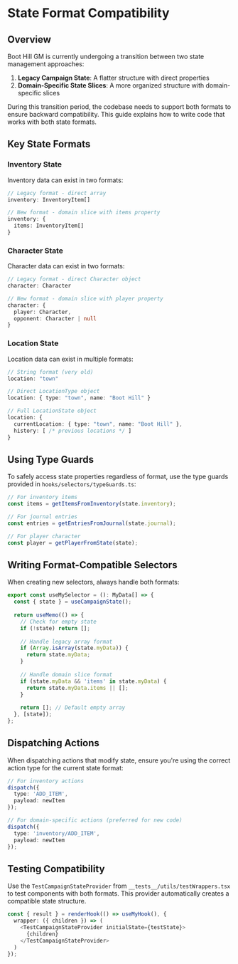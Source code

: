 # State Format Compatibility

## Overview

Boot Hill GM is currently undergoing a transition between two state management approaches:

1. **Legacy Campaign State**: A flatter structure with direct properties
2. **Domain-Specific State Slices**: A more organized structure with domain-specific slices

During this transition period, the codebase needs to support both formats to ensure backward compatibility. This guide explains how to write code that works with both state formats.

## Key State Formats

### Inventory State

Inventory data can exist in two formats:

```typescript
// Legacy format - direct array
inventory: InventoryItem[]

// New format - domain slice with items property
inventory: {
  items: InventoryItem[]
}
```

### Character State

Character data can exist in two formats:

```typescript
// Legacy format - direct Character object
character: Character

// New format - domain slice with player property
character: {
  player: Character,
  opponent: Character | null
}
```

### Location State

Location data can exist in multiple formats:

```typescript
// String format (very old)
location: "town"

// Direct LocationType object
location: { type: "town", name: "Boot Hill" }

// Full LocationState object
location: {
  currentLocation: { type: "town", name: "Boot Hill" },
  history: [ /* previous locations */ ]
}
```

## Using Type Guards

To safely access state properties regardless of format, use the type guards provided in `hooks/selectors/typeGuards.ts`:

```typescript
// For inventory items
const items = getItemsFromInventory(state.inventory);

// For journal entries
const entries = getEntriesFromJournal(state.journal);

// For player character
const player = getPlayerFromState(state);
```

## Writing Format-Compatible Selectors

When creating new selectors, always handle both formats:

```typescript
export const useMySelector = (): MyData[] => {
  const { state } = useCampaignState();
  
  return useMemo(() => {
    // Check for empty state
    if (!state) return [];
    
    // Handle legacy array format
    if (Array.isArray(state.myData)) {
      return state.myData;
    }
    
    // Handle domain slice format
    if (state.myData && 'items' in state.myData) {
      return state.myData.items || [];
    }
    
    return []; // Default empty array
  }, [state]);
};
```

## Dispatching Actions

When dispatching actions that modify state, ensure you're using the correct action type for the current state format:

```typescript
// For inventory actions
dispatch({ 
  type: 'ADD_ITEM', 
  payload: newItem 
});

// For domain-specific actions (preferred for new code)
dispatch({ 
  type: 'inventory/ADD_ITEM', 
  payload: newItem 
});
```

## Testing Compatibility

Use the `TestCampaignStateProvider` from `__tests__/utils/testWrappers.tsx` to test components with both formats. This provider automatically creates a compatible state structure.

```typescript
const { result } = renderHook(() => useMyHook(), {
  wrapper: ({ children }) => (
    <TestCampaignStateProvider initialState={testState}>
      {children}
    </TestCampaignStateProvider>
  )
});